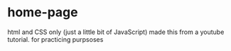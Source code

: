 # home-page
html and CSS only (just a little bit of JavaScript) 
made this from a youtube tutorial. for practicing purpsoses

